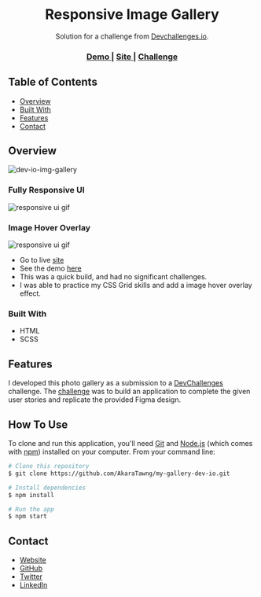 <!-- Please update valmy-gallery-dev-ioue in the {}  -->

<h1 align="center">Responsive Image Gallery</h1>

<div align="center">
   Solution for a challenge from  <a href="http://devchallenges.io" target="_blank">Devchallenges.io</a>.
</div>

<div align="center">
  <h3>
    <a href="https://devchallenges.io/solutions/leBghuzy6V4aCmw9PuzG">
      Demo
    </a>
    <span> | </span>
    <a href="https://my-image-gallery-dev-io.netlify.app">
      Site
    </a>
    <span> | </span>
    <a href="https://devchallenges.io/challenges/gcbWLxG6wdennelX7b8I">
      Challenge
    </a>
  </h3>
</div>

<!-- TABLE OF CONTENTS -->

## Table of Contents

- [Overview](#overview)
- [Built With](#built-with)
- [Features](#features)
- [Contact](#contact)

<!-- OVERVIEW -->

## Overview

![dev-io-img-gallery](https://user-images.githubusercontent.com/93144064/213823067-8d2adc29-d41e-41e9-9b90-b72c05f28380.png)

### Fully Responsive UI
![responsive ui gif](./gifs/img-gal-responsive-ui.gif)


### Image Hover Overlay 
![responsive ui gif](./gifs/img-gal-hover-overlay.gif)

- Go to live [site](https://my-image-gallery-dev-io.netlify.app)
- See the demo [here]( https://devchallenges.io/solutions/leBghuzy6V4aCmw9PuzG)
- This was a quick build, and had no significant challenges.
- I was able to practice my CSS Grid skills and add a image hover overlay effect.

### Built With

<!-- This section should list any major frameworks that you built your project using. Here are a few examples.-->

- HTML
- SCSS


## Features

<!-- List the features of your application or follow the template. Don't share the figma file here :) -->

I developed this photo gallery as a submission to a [DevChallenges](https://devchallenges.io/challenges) challenge. The [challenge](https://devchallenges.io/challenges/0J1NxxGhOUYVqihwegfO) was to build an application to complete the given user stories and replicate the provided Figma design.


## How To Use

To clone and run this application, you'll need [Git](https://git-scm.com) and [Node.js](https://nodejs.org/en/download/) (which comes with [npm](http://npmjs.com)) installed on your computer. From your command line:

```bash
# Clone this repository
$ git clone https://github.com/AkaraTawng/my-gallery-dev-io.git

# Install dependencies
$ npm install

# Run the app
$ npm start
```
## Contact

- [Website](https://christopher-chamberlain.netlify.app/)
- [GitHub](https://github.com/AkaraTawng)
- [Twitter](https://twitter.com/chris_tawan)
- [LinkedIn](https://www.linkedin.com/in/christopher-chamberlain-023507205/)
